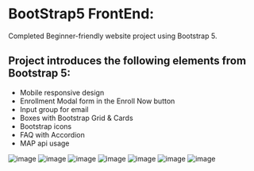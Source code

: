 # BootStrap5 FrontEnd: 
Completed Beginner-friendly website project using Bootstrap 5. 
## Project introduces the following elements from Bootstrap 5: 
* Mobile responsive design
* Enrollment Modal form in the Enroll Now button
* Input group for email
* Boxes with Bootstrap Grid & Cards
* Bootstrap icons
* FAQ with Accordion
* MAP api usage 

![image](https://user-images.githubusercontent.com/26924087/162632992-1d07a3a3-5480-4d99-bc2e-99803d3f9120.png)
![image](https://user-images.githubusercontent.com/26924087/162633244-93c86db5-2441-4fd1-97cc-0a343b769b9c.png)
![image](https://user-images.githubusercontent.com/26924087/162633269-6ac4cbae-a972-4df1-a69d-17310d7885ed.png)
![image](https://user-images.githubusercontent.com/26924087/162633287-a9b312f7-f1f7-44b0-b3e2-c45a65d0603d.png)
![image](https://user-images.githubusercontent.com/26924087/162633318-b5087790-fc35-491c-8af9-2a308f911cc3.png)
![image](https://user-images.githubusercontent.com/26924087/162633348-d89efef5-be78-4a84-a8a1-161b692a5da0.png)
![image](https://user-images.githubusercontent.com/26924087/162633373-baedf120-ec8e-4ace-abf3-d299ab81d05f.png)
